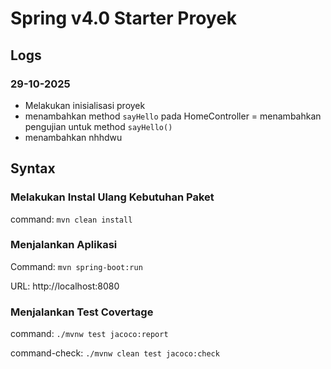 # Spring v4.0 Starter Proyek

## Logs

### 29-10-2025

- Melakukan inisialisasi proyek
- menambahkan method `sayHello` pada HomeController
= menambahkan pengujian untuk method `sayHello()`
- menambahkan nhhdwu


## Syntax

### Melakukan Instal Ulang Kebutuhan Paket

command: `mvn clean install`

### Menjalankan Aplikasi

Command: `mvn spring-boot:run`

URL: http://localhost:8080

### Menjalankan Test Covertage

command: `./mvnw test jacoco:report`

command-check: `./mvnw clean test jacoco:check`



